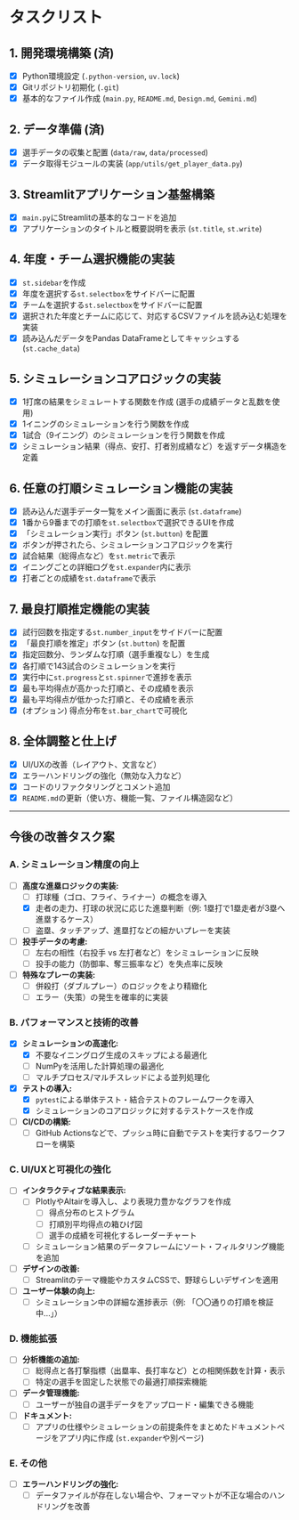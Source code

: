 # タスクリスト

## 1. 開発環境構築 (済)
- [x] Python環境設定 (`.python-version`, `uv.lock`)
- [x] Gitリポジトリ初期化 (`.git`)
- [x] 基本的なファイル作成 (`main.py`, `README.md`, `Design.md`, `Gemini.md`)

## 2. データ準備 (済)
- [x] 選手データの収集と配置 (`data/raw`, `data/processed`)
- [x] データ取得モジュールの実装 (`app/utils/get_player_data.py`)

## 3. Streamlitアプリケーション基盤構築
- [x] `main.py`にStreamlitの基本的なコードを追加
- [x] アプリケーションのタイトルと概要説明を表示 (`st.title`, `st.write`)

## 4. 年度・チーム選択機能の実装
- [x] `st.sidebar`を作成
- [x] 年度を選択する`st.selectbox`をサイドバーに配置
- [x] チームを選択する`st.selectbox`をサイドバーに配置
- [x] 選択された年度とチームに応じて、対応するCSVファイルを読み込む処理を実装
- [x] 読み込んだデータをPandas DataFrameとしてキャッシュする (`st.cache_data`)

## 5. シミュレーションコアロジックの実装
- [x] 1打席の結果をシミュレートする関数を作成 (選手の成績データと乱数を使用)
- [x] 1イニングのシミュレーションを行う関数を作成
- [x] 1試合（9イニング）のシミュレーションを行う関数を作成
- [x] シミュレーション結果（得点、安打、打者別成績など）を返すデータ構造を定義

## 6. 任意の打順シミュレーション機能の実装
- [x] 読み込んだ選手データ一覧をメイン画面に表示 (`st.dataframe`)
- [x] 1番から9番までの打順を`st.selectbox`で選択できるUIを作成
- [x] 「シミュレーション実行」ボタン (`st.button`) を配置
- [x] ボタンが押されたら、シミュレーションコアロジックを実行
- [x] 試合結果（総得点など）を`st.metric`で表示
- [x] イニングごとの詳細ログを`st.expander`内に表示
- [x] 打者ごとの成績を`st.dataframe`で表示

## 7. 最良打順推定機能の実装
- [x] 試行回数を指定する`st.number_input`をサイドバーに配置
- [x] 「最良打順を推定」ボタン (`st.button`) を配置
- [x] 指定回数分、ランダムな打順（選手重複なし）を生成
- [x] 各打順で143試合のシミュレーションを実行
- [x] 実行中に`st.progress`と`st.spinner`で進捗を表示
- [x] 最も平均得点が高かった打順と、その成績を表示
- [x] 最も平均得点が低かった打順と、その成績を表示
- [x] (オプション) 得点分布を`st.bar_chart`で可視化

## 8. 全体調整と仕上げ
- [x] UI/UXの改善（レイアウト、文言など）
- [x] エラーハンドリングの強化（無効な入力など）
- [x] コードのリファクタリングとコメント追加
- [x] `README.md`の更新（使い方、機能一覧、ファイル構造図など）

---

## 今後の改善タスク案

### A. シミュレーション精度の向上
- [ ] **高度な進塁ロジックの実装:**
    - [ ] 打球種（ゴロ、フライ、ライナー）の概念を導入
    - [x] 走者の走力、打球の状況に応じた進塁判断（例: 1塁打で1塁走者が3塁へ進塁するケース）
    - [ ] 盗塁、タッチアップ、進塁打などの細かいプレーを実装
- [ ] **投手データの考慮:**
    - [ ] 左右の相性（右投手 vs 左打者など）をシミュレーションに反映
    - [ ] 投手の能力（防御率、奪三振率など）を失点率に反映
- [ ] **特殊なプレーの実装:**
    - [ ] 併殺打（ダブルプレー）のロジックをより精緻化
    - [ ] エラー（失策）の発生を確率的に実装

### B. パフォーマンスと技術的改善
- [x] **シミュレーションの高速化:**
    - [x] 不要なイニングログ生成のスキップによる最適化
    - [ ] NumPyを活用した計算処理の最適化
    - [ ] マルチプロセス/マルチスレッドによる並列処理化
- [x] **テストの導入:**
    - [x] `pytest`による単体テスト・結合テストのフレームワークを導入
    - [x] シミュレーションのコアロジックに対するテストケースを作成
- [ ] **CI/CDの構築:**
    - [ ] GitHub Actionsなどで、プッシュ時に自動でテストを実行するワークフローを構築

### C. UI/UXと可視化の強化
- [ ] **インタラクティブな結果表示:**
    - [ ] PlotlyやAltairを導入し、より表現力豊かなグラフを作成
        - [ ] 得点分布のヒストグラム
        - [ ] 打順別平均得点の箱ひげ図
        - [ ] 選手の成績を可視化するレーダーチャート
    - [ ] シミュレーション結果のデータフレームにソート・フィルタリング機能を追加
- [ ] **デザインの改善:**
    - [ ] Streamlitのテーマ機能やカスタムCSSで、野球らしいデザインを適用
- [ ] **ユーザー体験の向上:**
    - [ ] シミュレーション中の詳細な進捗表示（例: 「〇〇通りの打順を検証中...」）

### D. 機能拡張
- [ ] **分析機能の追加:**
    - [ ] 総得点と各打撃指標（出塁率、長打率など）との相関係数を計算・表示
    - [ ] 特定の選手を固定した状態での最適打順探索機能
- [ ] **データ管理機能:**
    - [ ] ユーザーが独自の選手データをアップロード・編集できる機能
- [ ] **ドキュメント:**
    - [ ] アプリの仕様やシミュレーションの前提条件をまとめたドキュメントページをアプリ内に作成 (`st.expander`や別ページ)

### E. その他
- [ ] **エラーハンドリングの強化:**
    - [ ] データファイルが存在しない場合や、フォーマットが不正な場合のハンドリングを改善
